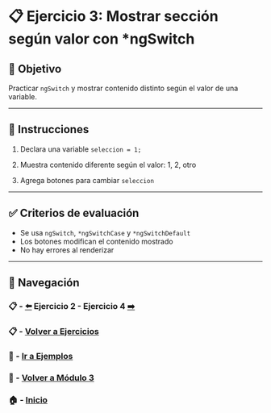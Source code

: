 # 📋 Ejercicio 3: Mostrar sección según valor con *ngSwitch

## 🎯 Objetivo
Practicar `ngSwitch` y mostrar contenido distinto según el valor de una variable.

---

## 📝 Instrucciones
1. Declara una variable `seleccion = 1;`

2. Muestra contenido diferente según el valor: 1, 2, otro

3. Agrega botones para cambiar `seleccion`

---

## ✅ Criterios de evaluación
- Se usa `ngSwitch`, `*ngSwitchCase` y `*ngSwitchDefault`
- Los botones modifican el contenido mostrado
- No hay errores al renderizar

---

## 🔁 Navegación

### 📋 - [⬅️](./Ejercicio_2.md) Ejercicio 2 - Ejercicio 4 [➡️](./Ejercicio_4.md)

### 📋 - [Volver a Ejercicios](../README.md)

### 🧪 - [Ir a Ejemplos](../../Ejemplos/README.md)

### 📘 - [Volver a Módulo 3](../../Modulo_3.md) 

### 🏠 - [Inicio](../../../README.md)

